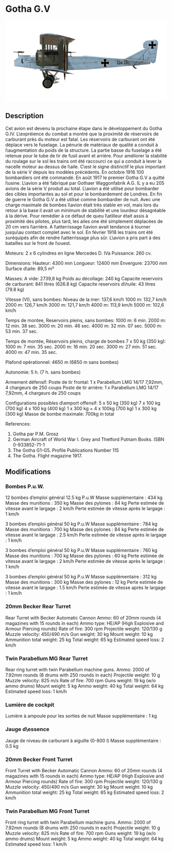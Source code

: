 # Gotha G.V

![gothag5](../images/gothag5.png)

## Description

Cet avion est devenu la prochaine étape dans le développement du Gotha G.IV. L\expréience du combat a montré que la proximité de réservoirs de carburant près du moteur est fatal. Les réservoirs de carburant ont été déplace vers le fuselage. La pénurie de matériaux de qualité a conduit à l\augmentation du poids de la structure. La partie basse du fuselage a été retenue pour le tube de tir de fusil avant et arrière. Pour améliorer la stabilité du roulage sur le sol les trains ont été raccourci ce qui a conduit à lever la nacelle moteur au dessus de l\aile. C\est le signe distinctif le plus important de la série V depuis les modèles précédents. En octobre 1916 100 bombardiers ont été commandé. En août 1917 le premier Gotha G.V a quitté l\usine. L\avion a été fabriqué par Gothaer Waggonfabrik A.G. IL y a eu 205 avions de la série V produit au total.
L\avion a été utilisé pour bombarder des cibles importantes au sol et pour le bombardement de Londres. En fin de guerre le Gotha G.V a été utilisé comme bombardier de nuit. 
Avec une charge maximale de bombes l\avion était très stable en vol, mais lors du retour à la base il avait un minimum de stabilité et une lourdeur désagréable à la dérive. Pour remédier à ce défaut de queu l\atilleur était assis à proximité des pilotes, plus tard, les ailes one été simplement déplacées de 20 cm vers l\arrière. A l\atterrissage l\avion avait tendance à tourner jusqu\au contact complet avec le sol. En février 1918 les trains ont été suréquipés afin de rendre l\atterrissage plus sûr. L\avion a pris part à des batailles sur le front de l\ouest.


Moteurs: 2 х 6 cylindres en ligne Mercedes D. IVa
Puissance: 260 cv.

Dimensions:
Hauteur: 4300 mm
Longueur: 12400 mm
Envergure: 23700 mm
Surface d\aile: 89,5 m²

Masses:
A vide: 2739,8 kg 
Poids au décollage: 240 kg
Capacite reservoirs de carburant: 841 litres (626.8 kg)
Capacite reservoirs d\huile: 43 litres (79.8 kg) 

Vitesse (VI), sans bombes:
Niveau de la mer: 137,6 km/h
1000 m: 132,7 km/h
2000 m: 126,7 km/h
3000 m: 121,7 km/h
4000 m: 113,9 km/h
5000 m: 102,6 km/h

Temps de montee, Reservoirs pleins, sans bombes:
1000 m: 6 min.
2000 m: 12 min. 38 sec.
3000 m: 20 min. 46 sec.
4000 m: 32 min. 07 sec.
5000 m: 53 min. 37 sec.

Temps de montée, Réservoirs pleins, charge de bombes 7 x 50 kg (350 kg):
1000 m: 7 min. 35 sec.
2000 m: 16 min. 20 sec.
3000 m: 27 min. 51 sec.
4000 m: 47 min. 35 sec.

Plafond opérationnel: 4650 m (6850 m sans bombes)

Autonomie: 5 h. (7 h. sans bombes)

Armement défensif:
Poste de tir frontal: 1 х Parabellum LMG 14/17 7,92mm, 4 chargeurs de 250 coups
Poste de tir arrière: 1 х Parabellum LMG 14/17 7,92mm, 4 chargeurs de 250 coups

Configurations possibles d\emport offensif:
5 x 50 kg (350 kg)
7 x 100 kg (700 kg)
4 x 100 kg (400 kg)
1 x 300 kg + 4 x 100kg (700 kg)
1 x 300 kg (300 kg)
Masse de bombe maximale: 700kg in total

References:
1) Gotha par P.M. Grosz
2) German Aircraft of World War I. Grey and Thetford Putnam Books. ISBN  0-933852-71-1
3) The Gotha G1-G5. Profile Publications Number 115
4) The Gotha. Flight magazine 1917.

## Modifications

### Bombes P.u.W.

12 bombes d’emploi général 12.5 kg P.u.W
Masse supplémentaire : 434 kg
Masse des munitions : 350 kg
Masse des pylones : 84 kg
Perte estimée de vitesse avant le largage : 2 km/h
Perte estimée de vitesse après le largage : 1 km/h

3 bombes d’emploi général 50 kg P.u.W
Masse supplémentaire : 784 kg
Masse des munitions : 700 kg
Masse des pylones : 84 kg
Perte estimée de vitesse avant le largage : 2.5 km/h
Perte estimée de vitesse après le largage : 1 km/h

3 bombes d’emploi général 50 kg P.u.W
Masse supplémentaire : 760 kg
Masse des munitions : 700 kg
Masse des pylones : 60 kg
Perte estimée de vitesse avant le largage : 2 km/h
Perte estimée de vitesse après le largage : 1 km/h

3 bombes d’emploi général 50 kg P.u.W
Masse supplémentaire : 312 kg
Masse des munitions : 300 kg
Masse des pylones : 12 kg
Perte estimée de vitesse avant le largage : 1.5 km/h
Perte estimée de vitesse après le largage : 1 km/h
### 20mm Becker Rear Turret

Rear Turret with Becker Automatic Cannon
Ammo: 60 of 20mm rounds (4 magazines with 15 rounds in each)
Ammo type: HE/AP (High Explosive and Armour Piercing rounds)
Rate of fire: 300 rpm
Projectile weight: 120/130 g
Muzzle velocity: 450/490 m/s
Gun weight: 30 kg
Mount weight: 10 kg
Ammunition total weight: 25 kg
Total weight: 65 kg
Estimated speed loss: 2 km/h
### Twin Parabellum MG Rear Turret

Rear ring turret with twin Parabellum machine guns.
Ammo: 2000 of 7.92mm rounds (8 drums with 250 rounds in each)
Projectile weight: 10 g
Muzzle velocity: 825 m/s
Rate of fire: 700 rpm
Guns weight: 19 kg (w/o ammo drums)
Mount weight: 5 kg
Ammo weight: 40 kg
Total weight: 64 kg
Estimated speed loss: 1 km/h
### Lumière de cockpit

Lumière à ampoule pour les sorties de nuit
Masse supplémentaire : 1 kg

### Jauge d\essence

Jauge de niveau de carburant à aiguille (0-800 l)
Masse supplémentaire : 0.5 kg

### 20mm Becker Front Turret

Front Turret with Becker Automatic Cannon
Ammo: 60 of 20mm rounds (4 magazines with 15 rounds in each)
Ammo type: HE/AP (High Explosive and Armour Piercing rounds)
Rate of fire: 300 rpm
Projectile weight: 120/130 g
Muzzle velocity: 450/490 m/s
Gun weight: 30 kg
Mount weight: 10 kg
Ammunition total weight: 25 kg
Total weight: 65 kg
Estimated speed loss: 2 km/h
### Twin Parabellum MG Front Turret

Front ring turret with twin Parabellum machine guns.
Ammo: 2000 of 7.92mm rounds (8 drums with 250 rounds in each)
Projectile weight: 10 g
Muzzle velocity: 825 m/s
Rate of fire: 700 rpm
Guns weight: 19 kg (w/o ammo drums)
Mount weight: 5 kg
Ammo weight: 40 kg
Total weight: 64 kg
Estimated speed loss: 1 km/h